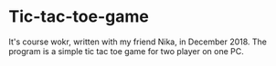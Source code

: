 # Tic-tac-toe-game
It's course wokr, written with my friend Nika, in December 2018. 
The program is a simple tic tac toe game for two player on one PC.
